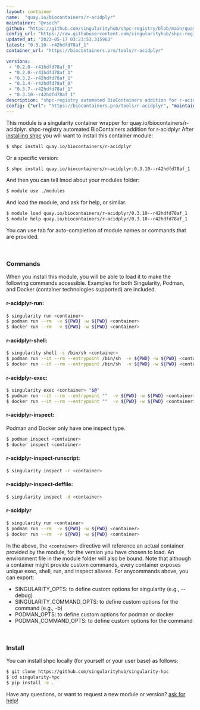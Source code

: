 ```yaml
---
layout: container
name:  "quay.io/biocontainers/r-acidplyr"
maintainer: "@vsoch"
github: "https://github.com/singularityhub/shpc-registry/blob/main/quay.io/biocontainers/r-acidplyr/container.yaml"
config_url: "https://raw.githubusercontent.com/singularityhub/shpc-registry/main/quay.io/biocontainers/r-acidplyr/container.yaml"
updated_at: "2023-05-17 03:23:53.315963"
latest: "0.3.10--r42hdfd78af_1"
container_url: "https://biocontainers.pro/tools/r-acidplyr"

versions:
 - "0.2.0--r41hdfd78af_0"
 - "0.2.0--r41hdfd78af_1"
 - "0.3.2--r42hdfd78af_1"
 - "0.3.4--r42hdfd78af_0"
 - "0.3.7--r42hdfd78af_1"
 - "0.3.10--r42hdfd78af_1"
description: "shpc-registry automated BioContainers addition for r-acidplyr"
config: {"url": "https://biocontainers.pro/tools/r-acidplyr", "maintainer": "@vsoch", "description": "shpc-registry automated BioContainers addition for r-acidplyr", "latest": {"0.3.10--r42hdfd78af_1": "sha256:f3a746f5dbfea6b36e0a2e9b4cdce87667cd26a129de61045b67eaffe74b2e7d"}, "tags": {"0.2.0--r41hdfd78af_0": "sha256:3d3d96c8325669aa2724e505f174ed2e4aa957c6e0ef174d6289b1b7c8b52cd1", "0.2.0--r41hdfd78af_1": "sha256:c9c8ad610a9cc354fa3cfb93b0a46623d6d7431b1113ce6fe5d6507b20b88c50", "0.3.2--r42hdfd78af_1": "sha256:34643d02cad183deda70e12255bc25b5ae54be1eceb4d2261e43fd9c15a9e8dc", "0.3.4--r42hdfd78af_0": "sha256:9bf6fe2caa96d874f20f3531e85e8e23e749e84b87f0ac8e7429962e7c75973b", "0.3.7--r42hdfd78af_1": "sha256:743d49ed08fa919dbeee76df024bc656920e7146959f777323757c8b050f4eb3", "0.3.10--r42hdfd78af_1": "sha256:f3a746f5dbfea6b36e0a2e9b4cdce87667cd26a129de61045b67eaffe74b2e7d"}, "docker": "quay.io/biocontainers/r-acidplyr"}
---
```


This module is a singularity container wrapper for quay.io/biocontainers/r-acidplyr.
shpc-registry automated BioContainers addition for r-acidplyr
After [installing shpc](#install) you will want to install this container module:


```bash
$ shpc install quay.io/biocontainers/r-acidplyr
```

Or a specific version:

```bash
$ shpc install quay.io/biocontainers/r-acidplyr:0.3.10--r42hdfd78af_1
```

And then you can tell lmod about your modules folder:

```bash
$ module use ./modules
```

And load the module, and ask for help, or similar.

```bash
$ module load quay.io/biocontainers/r-acidplyr/0.3.10--r42hdfd78af_1
$ module help quay.io/biocontainers/r-acidplyr/0.3.10--r42hdfd78af_1
```

You can use tab for auto-completion of module names or commands that are provided.

<br>

### Commands

When you install this module, you will be able to load it to make the following commands accessible.
Examples for both Singularity, Podman, and Docker (container technologies supported) are included.

#### r-acidplyr-run:

```bash
$ singularity run <container>
$ podman run --rm  -v ${PWD} -w ${PWD} <container>
$ docker run --rm  -v ${PWD} -w ${PWD} <container>
```

#### r-acidplyr-shell:

```bash
$ singularity shell -s /bin/sh <container>
$ podman run --it --rm --entrypoint /bin/sh  -v ${PWD} -w ${PWD} <container>
$ docker run --it --rm --entrypoint /bin/sh  -v ${PWD} -w ${PWD} <container>
```

#### r-acidplyr-exec:

```bash
$ singularity exec <container> "$@"
$ podman run --it --rm --entrypoint ""  -v ${PWD} -w ${PWD} <container> "$@"
$ docker run --it --rm --entrypoint ""  -v ${PWD} -w ${PWD} <container> "$@"
```

#### r-acidplyr-inspect:

Podman and Docker only have one inspect type.

```bash
$ podman inspect <container>
$ docker inspect <container>
```

#### r-acidplyr-inspect-runscript:

```bash
$ singularity inspect -r <container>
```

#### r-acidplyr-inspect-deffile:

```bash
$ singularity inspect -d <container>
```



#### r-acidplyr

```bash
$ singularity run <container>
$ podman run --rm  -v ${PWD} -w ${PWD} <container>
$ docker run --rm  -v ${PWD} -w ${PWD} <container>
```


In the above, the `<container>` directive will reference an actual container provided
by the module, for the version you have chosen to load. An environment file in the
module folder will also be bound. Note that although a container
might provide custom commands, every container exposes unique exec, shell, run, and
inspect aliases. For anycommands above, you can export:

 - SINGULARITY_OPTS: to define custom options for singularity (e.g., --debug)
 - SINGULARITY_COMMAND_OPTS: to define custom options for the command (e.g., -b)
 - PODMAN_OPTS: to define custom options for podman or docker
 - PODMAN_COMMAND_OPTS: to define custom options for the command

<br>

### Install

You can install shpc locally (for yourself or your user base) as follows:

```bash
$ git clone https://github.com/singularityhub/singularity-hpc
$ cd singularity-hpc
$ pip install -e .
```

Have any questions, or want to request a new module or version? [ask for help!](https://github.com/singularityhub/singularity-hpc/issues)